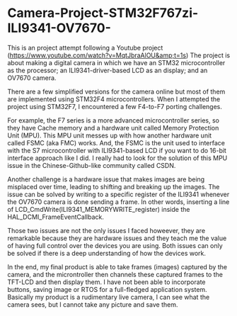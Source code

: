 # Camera-Project-STM32F767zi-ILI9341-OV7670-
This is an project attempt following a Youtube project (https://www.youtube.com/watch?v=MqtJbraAlOU&amp;t=1s)
The project is about making a digital camera in which we have an STM32 microcontroller as the processor; an ILI9341-driver-based LCD as an display; and an OV7670 camera.

There are a few simplified versions for the camera online but most of them are implemented using STM32F4 microcontrollers.
When I attempted the project using STM32F7, I encountered a few F4-to-F7 porting challenges.

For example, the F7 series is a more advanced microcontroller series, so  
they have Cache memory and a hardware unit called Memory Protection Unit (MPU). This MPU unit messes up with how another hardware unit called FSMC (aka FMC) works. And, the FSMC 
is the unit used to interface with the S7 microcontroller with ILI9341-based LCD if you want to do 16-bit interface approach like I did. I really had to look for the solution of this MPU issue
 in the Chinese-Github-like community called CSDN. 

Another challenge is a hardware issue that makes images are being misplaced over time, leading to shifting and breaking up the images. The issue can be solved by writing to a specific register of the ILI9341 whenever
the OV7670 camera is done sending a frame. In other words, inserting a line of LCD_CmdWrite(ILI9341_MEMORYWRITE_register) inside the HAL_DCMI_FrameEventCallback.

Those two issues are not the only issues I faced howeever, they are remarkable because they are hardware issues and they teach me the value of having full control over the devices you are using.
Both issues can only be solved if there is a deep understanding of how the devices work.

In the end, my final product is able to take frames (images) captured by the camera, and the microntroller then channels these captured frames to the TFT-LCD and then display them.
I have not been able to incorporate buttons, saving image or RTOS for a full-fledged application system. Basically my product is a rudimentary live camera, I can see what the camera sees, but
I cannot take any picture and save them. 

